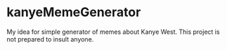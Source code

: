 # kanyeMemeGenerator
My idea for simple generator of memes about Kanye West. This project is not prepared to insult anyone.
